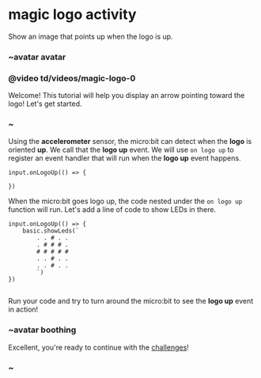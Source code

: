# magic logo activity

Show an image that points up when the logo is up. 

### ~avatar avatar

### @video td/videos/magic-logo-0

Welcome! This tutorial will help you display an arrow pointing toward the logo! Let's get started.

### ~

Using the **accelerometer** sensor, the micro:bit can detect when the **logo** is oriented **up**. We call that the **logo up** event. We will use `on logo up` to register an event handler that will run when the **logo up** event happens.

```blocks
input.onLogoUp(() => {
    
})
```

When the micro:bit goes logo up, the code nested under the `on logo up` function will run. Let's add a line of code to show LEDs in there.

```blocks
input.onLogoUp(() => {
    basic.showLeds(`
        . . # . .
        . # # # .
        # # # # #
        . . # . .
        . . # . .
        `)
})


```

Run your code and try to turn around the micro:bit to see the **logo up** event in action!

### ~avatar boothing

Excellent, you're ready to continue with the [challenges](/lessons/magic-logo/challenges)!

### ~

